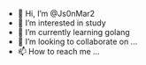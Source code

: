 - 👋 Hi, I’m @Js0nMar2
- 👀 I’m interested in study
- 🌱 I’m currently learning golang
- 💞️ I’m looking to collaborate on ...
- 📫 How to reach me ...

<!---
Js0nMar2/Js0nMar2 is a ✨ special ✨ repository because its `README.md` (this file) appears on your GitHub profile.
You can click the Preview link to take a look at your changes.
--->
